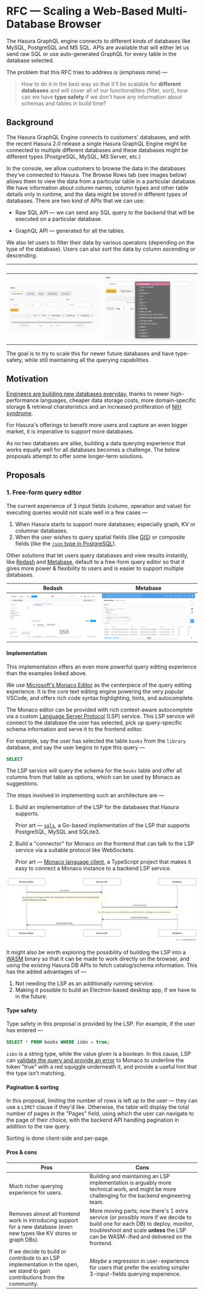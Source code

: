 # RFC — Scaling a Web-Based Multi-Database Browser

The Hasura GraphQL engine connects to different kinds of databases like MySQL, PostgreSQL and MS SQL. APIs are available that will either let us send raw SQL or use auto-generated GraphQL for every table in the database selected.

The problem that this RFC tries to address is (emphasis mine) —

> How to do it in the best way so that it'll be scalable for **different databases** and will cover all of our functionalities (filter, sort), how can we have **type safety** if we don't have any information about schemas and tables in build time? 

## Background

The Hasura GraphQL Engine connects to customers' databases, and with the recent Hasura 2.0 release a single Hasura GraphQL Engine might be connected to multiple different databases and these databases might be different types (PostgreSQL, MySQL, MS Server, etc.)

In the console, we allow customers to browse the data in the databases they've connected to Hasura. The Browse Rows tab (see images below) allows them to view the data from a particular table in a particular database. We have information about column names, column types and other table details only in runtime, and the data might be stored in different types of databases. There are two kind of APIs that we can use:

- Raw SQL API — we can send any SQL query to the backend that will be executed on a particular database.

- GraphQL API — generated for all the tables.

We also let users to filter their data by various operators (depending on the type of the database). Users can also sort the data by column ascending or descending.

&nbsp;             |  &nbsp;
|-----------------------------|------------------------------------|
![Hasura GraphQL Engine Data browser](hasura_graphql_engine_1.png)  |  ![Hasura GraphQL Engine Data browser](hasura_graphql_engine_2.png)

The goal is to try to scale this for newer future databases and have type-safety, while still maintaining all the querying capabilities.

## Motivation

[Engineers are building new databases everyday](https://www.infoworld.com/article/3563548/do-we-need-so-many-databases.html), thanks to newer high-performance languages, cheaper data storage costs, more domain-specific storage & retrieval charateristics and an increased proliferation of [NIH syndrome](https://en.wikipedia.org/wiki/Not_invented_here).

For Hasura's offerings to benefit more users and capture an even bigger market, it is imperative to support more databases.

As no two databases are alike, building a data querying experience that works equally well for all databases becomes a challenge. The below proposals attempt to offer some longer-term solutions.

## Proposals

### 1. Free-form query editor

The current experience of 3 input fields (column, operation and value) for executing queries would not scale well in a few cases —

1. When Hasura starts to support more databases; especially graph, KV or columnar databases.
2. When the user wishes to query spatial fields (like [GIS](https://postgis.net)) or composite fields (like the [`json` type in PostgreSQL](https://www.postgresql.org/docs/10/datatype-json.html)).

Other solutions that let users query databases and view results instantly, like [Redash](https://redash.io/) and [Metabase](https://www.metabase.com/), default to a free-form query editor so that it gives more power & flexibility to users and is easier to support multiple databases.

Redash             |  Metabase
|-----------------------------|------------------------------------|
![Redash query editor](redash_query_editor.png)  |  ![Metabase query editor](metabase_query_editor.png)

#### **Implementation**

This implementation offers an even more powerful query editing experience than the examples linked above.

We use [Microsoft's Monaco Editor](https://microsoft.github.io/monaco-editor/) as the centerpiece of the query editing experience. It is the core text editing engine powering the very popular VSCode, and offers rich code syntax highlighting, hints, and autocomplete.

The Monaco editor can be provided with rich context-aware autocomplete via a custom [Language Server Protocol](https://microsoft.github.io/language-server-protocol/) (LSP) service. This LSP service will connect to the database the user has selected, pick up query-specific schema information and serve it to the frontend editor.

For example, say the user has selected the table `books` from the `library` database, and say the user begins to type this query —

```sql
SELECT 
```

The LSP service will query the schema for the `books` table and offer all columns from that table as options, which can be used by Monaco as suggestions.

The steps involved in implementing such an architecture are —

1. Build an implementation of the LSP for the databases that Hasura supports.

   Prior art — [`sqls`](https://github.com/lighttiger2505/sqls), a Go-based implementation of the LSP that supports PostgreSQL, MySQL and SQLite3.

2. Build a "connector" for Monaco on the frontend that can talk to the LSP service via a suitable protocol like WebSockets.

    Prior art — [Monaco language client](https://github.com/TypeFox/monaco-languageclient#monaco-language-client), a TypeScript project that makes it easy to connect a Monaco instance to a backend LSP service.

![Monaco + Hasura LSP architecture](monaco_lsp_architecture.png)
<!-- https://swimlanes.io/d/i_Bcaxe-2 -->

It might also be worth exploring the possibility of building the LSP into a [WASM](https://webassembly.org/) binary so that it can be made to work directly on the browser, and using the existing Hasura DB APIs to fetch catalog/schema information. This has the added advantages of —

 1. Not needing the LSP as an additionally running service.
 2. Making it possible to build an Electron-based desktop app, if we have to in the future.

#### **Type safety**

Type safety in this proposal is provided by the LSP. For example, if the user has entered —

```sql
SELECT * FROM books WHERE isbn = true;
```

`isbn` is a string type, while the value given is a boolean. In this cause, LSP can [validate the query and provide an error](https://code.visualstudio.com/api/language-extensions/language-server-extension-guide#adding-a-simple-validation) to Monaco to underline the token "true" with a red squiggle underneath it, and provide a useful hint that the type isn't matching.

#### **Pagination & sorting**

In this proposal, limiting the number of rows is left up to the user — they can use a `LIMIT` clause if they'd like. Otherwise, the table will display the total number of pages in the "Pages" field, using which the user can navigate to the page of their choice, with the backend API handling pagination in addition to the raw query.

Sorting is done client-side and per-page.

#### **Pros & cons**

| **Pros** | **Cons** |
|-|-|
| Much richer querying experience for users. | Building and maintaining an LSP implementation is arguably more technical work, and might be more challenging for the backend engineering team. |
| Removes almost all frontend work in introducing support for a new database (even new types like KV stores or graph DBs).  | More moving parts; now there's 1 extra service (or possibly more if we decide to build one for each DB) to deploy, monitor, troubleshoot and scale **unless** the LSP can be WASM-ified and delivered on the frontend. |
| If we decide to build or contribute to an LSP implementation in the open, we stand to gain contributions from the community. | _Maybe_ a regression in user-experience for users that prefer the existing simpler 3-input-fields querying experience. |

